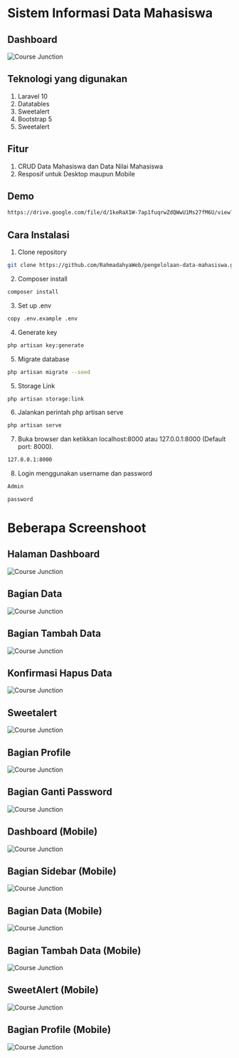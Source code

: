 # Sistem Informasi Data Mahasiswa

## Dashboard

![Course Junction](https://i.imgur.com/TVUpWlJ.png)

## Teknologi yang digunakan

1. Laravel 10
2. Datatables
3. Sweetalert
4. Bootstrap 5
5. Sweetalert

## Fitur

1. CRUD Data Mahasiswa dan Data Nilai Mahasiswa
2. Resposif untuk Desktop maupun Mobile

## Demo

```bash
https://drive.google.com/file/d/1keRaX1W-7ap1fuqrwZdQWwU1Ms27fM6U/view?usp=sharing
```

## Cara Instalasi

1. Clone repository

```bash
git clone https://github.com/RahmadahyaWeb/pengelolaan-data-mahasiswa.git
```

2. Composer install

```bash
composer install
```

3. Set up .env

```bash
copy .env.example .env
```

4. Generate key

```bash
php artisan key:generate
```

5. Migrate database

```bash
php artisan migrate --seed
```

5. Storage Link

```bash
php artisan storage:link
```

6. Jalankan perintah php artisan serve

```bash
php artisan serve
```

7. Buka browser dan ketikkan localhost:8000 atau 127.0.0.1:8000 (Default port: 8000).

```bash
127.0.0.1:8000
```

8. Login menggunakan username dan password

```bash
Admin
```

```bash
password
```

# Beberapa Screenshoot

## Halaman Dashboard

![Course Junction](https://i.imgur.com/VYm1G3N.png)

## Bagian Data

![Course Junction](https://i.imgur.com/TVUpWlJ.png)

## Bagian Tambah Data

![Course Junction](https://i.imgur.com/Xtt4ipA.png)

## Konfirmasi Hapus Data

![Course Junction](https://i.imgur.com/11gVekm.png)

## Sweetalert

![Course Junction](https://i.imgur.com/91xInLF.png)

## Bagian Profile

![Course Junction](https://i.imgur.com/aCrzwPo.png)

## Bagian Ganti Password

![Course Junction](https://i.imgur.com/lFU71DX.png)

## Dashboard (Mobile)

![Course Junction](https://i.imgur.com/sWgb4Kh.jpg)

## Bagian Sidebar (Mobile)

![Course Junction](https://i.imgur.com/XetWqNl.jpg)

## Bagian Data (Mobile)

![Course Junction](https://i.imgur.com/OfsATM3.jpg)

## Bagian Tambah Data (Mobile)

![Course Junction](https://i.imgur.com/McWzBwV.jpg)

## SweetAlert (Mobile)

![Course Junction](https://i.imgur.com/c2zMGqE.jpg)

## Bagian Profile (Mobile)

![Course Junction](https://i.imgur.com/7fhmBdp.jpg)
